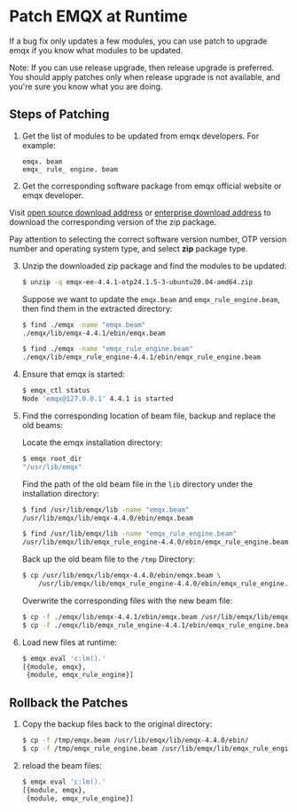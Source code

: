 # Patch EMQX at Runtime

If a bug fix only updates a few modules, you can use patch to upgrade emqx if you know what modules to be updated.

Note: If you can use release upgrade, then release upgrade is preferred. You should apply patches only when release upgrade is not available, and you're sure you know what you are doing.

## Steps of Patching

1. Get the list of modules to be updated from emqx developers. For example:

    ```
    emqx. beam
    emqx_ rule_ engine. beam
    ```

2. Get the corresponding software package from emqx official website or emqx developer.

Visit [open source download address](https://www.emqx.com/en/try?product=broker) or [enterprise download address](https://www.emqx.com/en/try?product=enterprise) to download the corresponding version of the zip package.

Pay attention to selecting the correct software version number, OTP version number and operating system type, and select **zip** package type.

3. Unzip the downloaded zip package and find the modules to be updated:

    ```bash
    $ unzip -q emqx-ee-4.4.1-otp24.1.5-3-ubuntu20.04-amd64.zip
    ```

    Suppose we want to update the `emqx.beam` and `emqx_rule_engine.beam`, then find them in the extracted directory:

    ```bash
    $ find ./emqx -name "emqx.beam"
    ./emqx/lib/emqx-4.4.1/ebin/emqx.beam

    $ find ./emqx -name "emqx_rule_engine.beam"
    ./emqx/lib/emqx_rule_engine-4.4.1/ebin/emqx_rule_engine.beam
    ```

4. Ensure that emqx is started:

    ```bash
    $ emqx_ctl status
    Node 'emqx@127.0.0.1' 4.4.1 is started
    ```

5. Find the corresponding location of beam file, backup and replace the old beams:

    Locate the emqx installation directory:

    ```bash
    $ emqx root_dir
    "/usr/lib/emqx"
    ```

    Find the path of the old beam file in the `lib` directory under the installation directory:

    ```bash
    $ find /usr/lib/emqx/lib -name "emqx.beam"
    /usr/lib/emqx/lib/emqx-4.4.0/ebin/emqx.beam

    $ find /usr/lib/emqx/lib -name "emqx_rule_engine.beam"
    /usr/lib/emqx/lib/emqx_rule_engine-4.4.0/ebin/emqx_rule_engine.beam
    ```

    Back up the old beam file to the `/tmp` Directory:

    ```bash
    $ cp /usr/lib/emqx/lib/emqx-4.4.0/ebin/emqx.beam \
        /usr/lib/emqx/lib/emqx_rule_engine-4.4.0/ebin/emqx_rule_engine.beam /tmp
    ```

    Overwrite the corresponding files with the new beam file:

    ```bash
    $ cp -f ./emqx/lib/emqx-4.4.1/ebin/emqx.beam /usr/lib/emqx/lib/emqx-4.4.0/ebin/
    $ cp -f ./emqx/lib/emqx_rule_engine-4.4.1/ebin/emqx_rule_engine.beam /usr/lib/emqx/lib/emqx_rule_engine-4.4.0/ebin/
    ```

6. Load new files at runtime:

    ```bash
    $ emqx eval 'c:lm().'
    [{module, emqx},
     {module, emqx_rule_engine}]
    ```

## Rollback the Patches

1. Copy the backup files back to the original directory:

    ```bash
    $ cp -f /tmp/emqx.beam /usr/lib/emqx/lib/emqx-4.4.0/ebin/
    $ cp -f /tmp/emqx_rule_engine.beam /usr/lib/emqx/lib/emqx_rule_engine-4.4.0/ebin/
    ```
2. reload the beam files:

    ```bash
    $ emqx eval 'c:lm().'
    [{module, emqx},
     {module, emqx_rule_engine}]
    ```